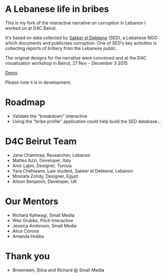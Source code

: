 


# A Lebanese life in bribes

This is my fork of the interactive narrative on corruption in Lebanon I worked on at D4C Beirut.

It's based on data collected by <a href="https://www.sakkera.com/">Sakker el Dekkene</a> (SED), a Lebanese NGO which documents and publicises corruption. One of SED's key activities is collecting reports of bribery from the Lebanese public. 

The original designs for the narrative were conceived and at the D4C visualisation workshop in Beirut, 27 Nov - December 3 2015.

<a href="http://radiocontrolled.github.io/Sakker-el-Dekkene2/">Demo</a>. 

Please note it is in development. 

# Roadmap

* Validate the "breakdown" interactive 
* Using the "bribe profile" application could help build the SED database...


# D4C Beirut Team 
* Jana Chammaa, Researcher, Lebanon
* Matteo Azzi, Developer, Italy
* Amir Lajmi, Designer, Tunisia
* Yara Chehwane, Law student, Sakker el Dekkene, Lebanon
* Mostafa Zohdy, Designer, Egypt
* Alison Benjamin, Developer, UK

# Our Mentors
* Richard Kahwagi, Small Media
* Wes Grubbs, Pitch Interactive
* Jessica Anderson, Small Media
* Alice Corona
* Amanda Hobbs

# Thank you 
* Brownwen, Stina and Richard @ Small Media





